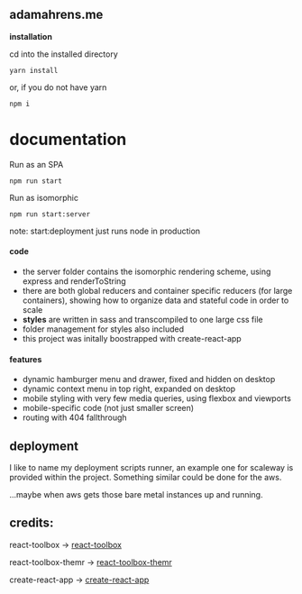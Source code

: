 ## adamahrens.me
**installation**

cd into the installed directory

    yarn install

or, if  you do not have yarn

    npm i

# documentation

Run as an SPA

    npm run start

Run as isomorphic

    npm run start:server

note: start:deployment just runs node in production

#### code
   * the server folder contains the isomorphic rendering scheme, using express and renderToString
   * there are both global reducers and container specific reducers (for large containers), showing
     how to organize data and stateful code in order to scale
   * **styles** are written in sass and transcompiled to one large css file
   * folder management for styles also included
   * this project was initally boostrapped with create-react-app

#### features
* dynamic hamburger menu and drawer, fixed and hidden on desktop
* dynamic context menu in top right, expanded on desktop
* mobile styling with very few media queries, using flexbox and viewports
* mobile-specific code (not just smaller screen)
* routing with 404 fallthrough

## deployment

I like to name my deployment scripts runner, an example one for scaleway
is provided within the project. Something similar could be done for the aws.

...maybe when aws gets those bare metal instances up and running.



## credits:
react-toolbox -> [react-toolbox](https://react-toolbox.io)

react-toolbox-themr ->  [react-toolbox-themr](https://github.com/evilstreak/markdown-js)

create-react-app ->  [create-react-app](https://github.com/evilstreak/markdown-js)

